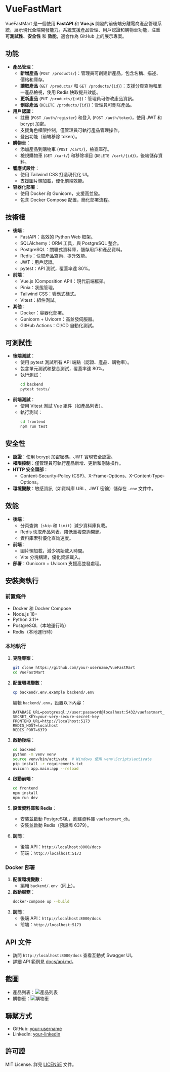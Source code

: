 # VueFastMart

VueFastMart 是一個使用 **FastAPI** 和 **Vue.js** 開發的前後端分離電商產品管理系統，展示現代全端開發能力。系統支援產品管理、用戶認證和購物車功能，注重 **可測試性**、**安全性** 和 **效能**，適合作為 GitHub 上的展示專案。

## 功能

- **產品管理**：
  - **新增產品** (`POST /products/`)：管理員可創建新產品，包含名稱、描述、價格和庫存。
  - **讀取產品** (`GET /products/` 和 `GET /products/{id}`)：支援分頁查詢和單一產品檢視，使用 Redis 快取提升效能。
  - **更新產品** (`PUT /products/{id}`)：管理員可修改產品資訊。
  - **刪除產品** (`DELETE /products/{id}`)：管理員可刪除產品。
- **用戶認證**：
  - 註冊 (`POST /auth/register`) 和登入 (`POST /auth/token`)，使用 JWT 和 bcrypt 加密。
  - 支援角色權限控制，僅管理員可執行產品管理操作。
  - 登出功能（前端移除 token）。
- **購物車**：
  - 添加產品到購物車 (`POST /cart/`)，檢查庫存。
  - 檢視購物車 (`GET /cart/`) 和移除項目 (`DELETE /cart/{id}`)，後端儲存資料。
- **響應式設計**：
  - 使用 Tailwind CSS 打造現代化 UI。
  - 支援圖片懶加載，優化前端效能。
- **容器化部署**：
  - 使用 Docker 和 Gunicorn，支援高並發。
  - 包含 Docker Compose 配置，簡化部署流程。

## 技術棧

- **後端**：
  - FastAPI：高效的 Python Web 框架。
  - SQLAlchemy：ORM 工具，與 PostgreSQL 整合。
  - PostgreSQL：關聯式資料庫，儲存用戶和產品資料。
  - Redis：快取產品查詢，提升效能。
  - JWT：用戶認證。
  - pytest：API 測試，覆蓋率達 80%。
- **前端**：
  - Vue.js (Composition API)：現代前端框架。
  - Pinia：狀態管理。
  - Tailwind CSS：響應式樣式。
  - Vitest：組件測試。
- **其他**：
  - Docker：容器化部署。
  - Gunicorn + Uvicorn：高並發伺服器。
  - GitHub Actions：CI/CD 自動化測試。

## 可測試性

- **後端測試**：
  - 使用 pytest 測試所有 API 端點（認證、產品、購物車）。
  - 包含單元測試和整合測試，覆蓋率達 80%。
  - 執行測試：
    ```bash
    cd backend
    pytest tests/
    ```
- **前端測試**：
  - 使用 Vitest 測試 Vue 組件（如產品列表）。
  - 執行測試：
    ```bash
    cd frontend
    npm run test
    ```

## 安全性

- **認證**：使用 bcrypt 加密密碼，JWT 實現安全認證。
- **權限控制**：僅管理員可執行產品新增、更新和刪除操作。
- **HTTP 安全頭部**：
  - Content-Security-Policy (CSP)、X-Frame-Options、X-Content-Type-Options。
- **環境變數**：敏感資訊（如資料庫 URL、JWT 密鑰）儲存在 `.env` 文件中。

## 效能

- **後端**：
  - 分頁查詢（`skip` 和 `limit`）減少資料庫負載。
  - Redis 快取產品列表，降低重複查詢開銷。
  - 資料庫索引優化查詢速度。
- **前端**：
  - 圖片懶加載，減少初始載入時間。
  - Vite 分塊構建，優化資源載入。
- **部署**：Gunicorn + Uvicorn 支援高並發處理。

## 安裝與執行

### 前置條件

- Docker 和 Docker Compose
- Node.js 18+
- Python 3.11+
- PostgreSQL（本地運行時）
- Redis（本地運行時）

### 本地執行

1. **克隆專案**：
   ```bash
   git clone https://github.com/your-username/VueFastMart
   cd VueFastMart
   ```

2. **配置環境變數**：
   ```bash
   cp backend/.env.example backend/.env
   ```
   編輯 `backend/.env`，設置以下內容：
   ```env
   DATABASE_URL=postgresql://user:password@localhost:5432/vuefastmart_db
   SECRET_KEY=your-very-secure-secret-key
   FRONTEND_URL=http://localhost:5173
   REDIS_HOST=localhost
   REDIS_PORT=6379
   ```

3. **啟動後端**：
   ```bash
   cd backend
   python -m venv venv
   source venv/bin/activate  # Windows 使用 venv\Scripts\activate
   pip install -r requirements.txt
   uvicorn app.main:app --reload
   ```

4. **啟動前端**：
   ```bash
   cd frontend
   npm install
   npm run dev
   ```

5. **設置資料庫和 Redis**：
   - 安裝並啟動 PostgreSQL，創建資料庫 `vuefastmart_db`。
   - 安裝並啟動 Redis（預設埠 6379）。

6. **訪問**：
   - 後端 API：`http://localhost:8000/docs`
   - 前端：`http://localhost:5173`

### Docker 部署

1. **配置環境變數**：
   - 編輯 `backend/.env`（同上）。
2. **啟動服務**：
   ```bash
   docker-compose up --build
   ```
3. **訪問**：
   - 後端 API：`http://localhost:8000/docs`
   - 前端：`http://localhost:5173`

## API 文件

- 訪問 `http://localhost:8000/docs` 查看互動式 Swagger UI。
- 詳細 API 範例見 [docs/api.md](docs/api.md)。

## 截圖

- 產品列表：![產品列表](docs/screenshots/product-list.png)
- 購物車：![購物車](docs/screenshots/cart.png)

## 聯繫方式

- GitHub: [your-username](https://github.com/your-username)
- LinkedIn: [your-linkedin](https://linkedin.com/in/your-linkedin)

## 許可證

MIT License. 詳見 [LICENSE](LICENSE) 文件。